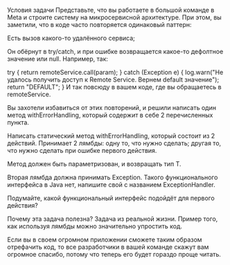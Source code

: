 Условия задачи
Представьте, что вы работаете в большой команде в Meta и строите систему на микросервисной архитектуре. При этом, вы
заметили, что в коде часто повторяется одинаковый паттерн:

Есть вызов какого-то удалённого сервиса;

Он обёрнут в try/catch, и при ошибке возвращается какое-то дефолтное значение или null. Например, так:

try {
return remoteService.call(param);
} catch (Exception e) {
log.warn("Не удалось получить доступ к Remote Service. Вернем default значение");
return "DEFAULT";
}
И так повсюду в вашем коде, где вы обращаетесь в remoteService.

Вы захотели избавиться от этих повторений, и решили написать один метод withErrorHandling, который содержит в себе 2
перечисленных пункта.

Написать статический метод withErrorHandling, который состоит из 2 действий. Принимает 2 лямбды: одну то, что нужно
сделать; другая то, что нужно сделать при ошибке первого действия.

Метод должен быть параметризован, и возвращать тип T.

Вторая лямбда должна принимать Exception. Такого функционального интерфейса в Java нет, напишите свой с названием
ExceptionHandler.

Подумайте, какой функциональный интерфейс подойдёт для первого действия?

Почему эта задача полезна?
Задача из реальной жизни. Пример того, как используя лямбды можно значительно упростить код.

Если вы в своем огромном приложении сможете таким образом отрефачить код, то все разработчики в вашей команде скажут вам
огромное спасибо, потому что теперь его будет гораздо проще читать.